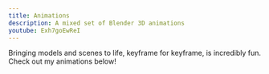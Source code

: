 ```yaml
---
title: Animations
description: A mixed set of Blender 3D animations 
youtube: Exh7goEwReI
---
```

Bringing models and scenes to life, keyframe for keyframe, is incredibly fun. Check out my animations below! 
